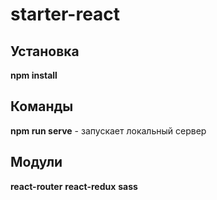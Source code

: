 # starter-react

## Установка
**npm install**  

## Команды
**npm run serve** - запускает локальный сервер

## Модули
**react-router** 
**react-redux** 
**sass** 

